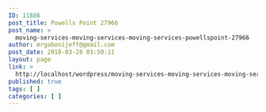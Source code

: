 ```yaml
---
ID: 11886
post_title: Powells Point 27966
post_name: >
  moving-services-moving-services-moving-services-powellspoint-27966
author: mrgabonijeff@gmail.com
post_date: 2018-03-28 01:50:11
layout: page
link: >
  http://localhost/wordpress/moving-services-moving-services-moving-services-powellspoint-27966/
published: true
tags: [ ]
categories: [ ]
---
```


